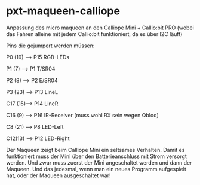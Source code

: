 # pxt-maqueen-calliope
Anpassung des micro maqueen an den Calliope Mini + Callio:bit PRO (wobei das Fahren alleine mit jedem Callio:bit funktioniert, da es über I2C läuft)

Pins die gejumpert werden müssen:

P0 (19) --> P15 RGB-LEDs

P1 (7)  --> P1 T/SR04

P2 (8)  --> P2 E/SR04

P3 (23) --> P13 LineL

C17 (15)--> P14 LineR

C16 (9) --> P16 IR-Receiver (muss wohl RX sein wegen Obloq)

C8 (21) --> P8 LED-Left

C12(13) --> P12 LED-Right

Der Maqueen zeigt beim Calliope Mini ein seltsames Verhalten. Damit es funktioniert muss der Mini über den Batterieanschluss mit Strom versorgt werden. Und zwar muss zuerst der Mini angeschaltet werden und dann der Maqueen. Und das jedesmal, wenn man ein neues Programm aufgespielt hat, oder der Maqueen ausgeschaltet war!
